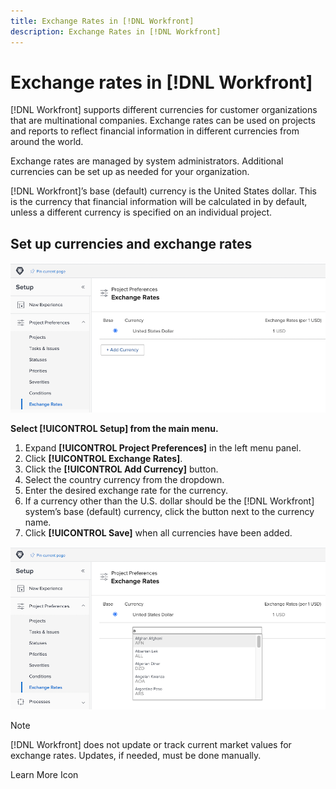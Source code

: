 ```yaml
---
title: Exchange Rates in [!DNL Workfront]
description: Exchange Rates in [!DNL Workfront]
---
```

# Exchange rates in [!DNL Workfront]

[!DNL Workfront] supports different currencies for customer organizations that are multinational companies. Exchange rates can be used on projects and reports to reflect financial information in different currencies from around the world.

Exchange rates are managed by system administrators. Additional currencies can be set up as needed for your organization.

[!DNL Workfront]’s base (default) currency is the United States dollar. This is the currency that financial information will be calculated in by default, unless a different currency is specified on an individual project.

## Set up currencies and exchange rates

![An image of selecting exchange rates](assets/setting-up-finances-4.png)

**Select [!UICONTROL Setup] from the main menu.**

1. Expand **[!UICONTROL Project Preferences]** in the left menu panel.
1. Click **[!UICONTROL Exchange Rates]**.
1. Click the **[!UICONTROL Add Currency]** button.
1. Select the country currency from the dropdown.
1. Enter the desired exchange rate for the currency.
1. If a currency other than the U.S. dollar should be the [!DNL Workfront] system’s base (default) currency, click the button next to the currency name.
1. Click **[!UICONTROL Save]** when all currencies have been added.

![An image of adding a currency to the exchange rates list](assets/setting-up-finances-5.png)

>[!NOTE]
>
>[!DNL Workfront] does not update or track current market values for exchange rates. Updates, if needed, must be done manually.

Learn More Icon
<!--
Set up exchange rates
-->
